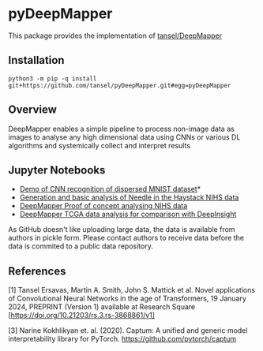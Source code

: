 # pyDeepMapper

This package provides the implementation of 
[tansel/DeepMapper](https://github.com/tansel/DeepMapper) 


## Installation
    python3 -m pip -q install git+https://github.com/tansel/pyDeepMapper.git#egg=pyDeepMapper

## Overview

DeepMapper enables a simple pipeline to process non-image data as images to analyse any high dimensional data using CNNs or various DL algorithms and systemically collect and interpret results 


## Jupyter Notebooks

* [Demo of CNN recognition of dispersed MNIST dataset](./pytorch-mnist-resnet18-shuffle-demo.ipynb)*
* [Generation and basic analysis of Needle in the Haystack NIHS data](./deepmap_pytorch_poc_nihs_data_generation.ipynb)
* [DeepMapper Proof of concept analysing NIHS data](./deepmapper_pytorch-proof-of-concept.ipynb)
* [DeepMapper TCGA data analysis for comparison with DeepInsight](./deepmapper_pytorch-TCGAData.ipynb)

As GitHub doesn't like uploading large data, the data is available from authors in pickle form. Please contact authors to receive data before the data is commited to a public data repository.

## References

<a id="1">\[1\]</a>
Tansel Ersavas, Martin A. Smith, John S. Mattick et al. Novel applications of Convolutional Neural Networks in the age of Transformers, 19 January 2024, PREPRINT (Version 1) available at Research Square [https://doi.org/10.21203/rs.3.rs-3868861/v1]


<a id="2">\[3\]</a>
Narine Kokhlikyan et. al. (2020). Captum: A unified and generic model interpretability library for PyTorch. https://github.com/pytorch/captum

